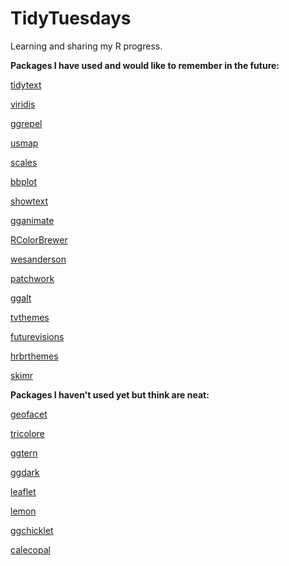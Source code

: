 # TidyTuesdays

Learning and sharing my R progress. 

**Packages I have used and would like to remember in the future:**

[tidytext](https://cran.r-project.org/web/packages/tidytext/vignettes/tidytext.html)

[viridis](https://cran.r-project.org/web/packages/viridis/vignettes/intro-to-viridis.html)

[ggrepel](https://ggrepel.slowkow.com/articles/examples.html)

[usmap](https://cran.r-project.org/web/packages/usmap/vignettes/mapping.html)

[scales](https://www.rdocumentation.org/packages/scales/versions/0.4.1)

[bbplot](https://github.com/bbc/bbplot)

[showtext](https://github.com/yixuan/showtext)

[gganimate](https://github.com/thomasp85/gganimate)

[RColorBrewer](https://www.r-graph-gallery.com/38-rcolorbrewers-palettes.html)

[wesanderson](https://github.com/karthik/wesanderson)

[patchwork](https://github.com/thomasp85/patchwork)

[ggalt](https://yonicd.github.io/ggalt/index.html)

[tvthemes](https://ryo-n7.github.io/2019-05-16-introducing-tvthemes-package/)

[futurevisions](https://github.com/JoeyStanley/futurevisions)

[hrbrthemes](https://github.com/hrbrmstr/hrbrthemes)

[skimr](https://github.com/ropensci/skimr)


**Packages I haven't used yet but think are neat:**

[geofacet](https://github.com/hafen/geofacet)

[tricolore](https://github.com/jschoeley/tricolore)

[ggtern](http://www.ggtern.com/)

[ggdark](https://github.com/nsgrantham/ggdark)

[leaflet](https://rstudio.github.io/leaflet/)

[lemon](https://github.com/stefanedwards/lemon)

[ggchicklet](https://github.com/hrbrmstr/ggchicklet)

[calecopal](https://github.com/an-bui/calecopal)

